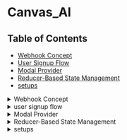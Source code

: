 # Canvas_AI

## Table of Contents

- [Webhook Concept](#webhook-concept)
- [User Signup Flow](#user-signup)
- [Modal Provider](#modal-provider)
- [Reducer-Based State Management](#reducer-based-state-management)
- [setups](#setups)

<details>
  <summary>Webhook Concept</summary>

### Core Concept: Webhooks

Webhooks are a mechanism for one system (the source) to notify another system (the receiver) about events in real-time. Instead of the receiver constantly asking the source if anything new has happened, the source sends updates to the receiver as they occur.

In this project:

1. **Event Source:** Clerk (handles user authentication).
2. **Event:** A user is created or updated in Clerk's system.
3. **Receiver:** Our Next.js application's API route (`/api/clerk-webhook`).
4. **Payload:** Clerk sends user details (ID, email, name, etc.) in the request body.
5. **Action:** Our Next.js application receives the data, verifies it (ideally), and updates our Prisma database.

### Development Setup: ngrok

Since the Next.js application runs locally during development (`localhost`), it's not directly accessible from the public internet where Clerk operates. `ngrok` creates a secure tunnel, providing a public URL that forwards traffic to your local server.

</details>

<details>
  <summary>user signup flow</summary>

### User Sign-Up Flow

User Sign-Up Process
![image](https://github.com/user-attachments/assets/bb85f679-59c0-4dd0-906d-4b09e5d171ce)

Here's the step-by-step process when a new user signs up:

1. **Navigate to Sign-Up Page (`app/(auth)/sign-up/[[...sign-up]]/page.tsx`)**

   - The user accesses the `/sign-up` route in the Next.js application.
   - This page renders Clerk's pre-built UI components (`@clerk/elements/sign-up`) to display the sign-up form (configured primarily for Google OAuth).

2. **User Signs Up via Clerk**

   - The user clicks the "Sign up with Google" button (or follows another configured sign-up method).
   - Clerk securely handles the entire authentication process (e.g., the Google OAuth flow).
   - Upon successful authentication/identity verification, Clerk creates a new user record _within its own system_.

3. **Clerk Sends Webhook Notification**

   - **Trigger:** The `user.created` event (or `user.updated`) is triggered within Clerk.
   - **Configuration:** Clerk checks its webhook settings for this event type and finds the configured endpoint URL (the `ngrok` public URL pointing to `/api/clerk-webhook`).
   - **Request:** Clerk sends an HTTP POST request to the `ngrok` URL. The request body contains a JSON payload with the newly created (or updated) user's details (`id`, `email_addresses`, `first_name`, etc.).

4. **ngrok Forwards Request**

   - `ngrok` receives the POST request from Clerk on its public URL.
   - It securely forwards this request through the tunnel to the local Next.js application running on `localhost`, specifically targeting the `/api/clerk-webhook` path.

5. **Webhook Handler Processes Request (`app/api/clerk-webhook/route.ts`)**
   - The `POST` function defined in this API route handler receives the forwarded request from `ngrok`.
   - **Verification (Important Prerequisite):** _Ideally, the handler should first verify the webhook signature using a secret key provided by Clerk to ensure the request is authentic and hasn't been tampered with_.
   - **Parse Data:** The handler parses the JSON request body (`await req.json()`) to extract the user data payload sent by Clerk.
   - **Extract Details:** Relevant fields like `id` (Clerk's unique user ID), `email_addresses`, `first_name`, and `image_url` are extracted from the payload.
   - **Database Synchronization (Prisma):**
     - The `db.user.upsert` Prisma client method is called.
     - `where: { clerkId: id }`: Prisma checks if a user with this `clerkId` already exists in _your application's database_.
     - `update`: If the user exists, their record (`email`, `name`, `profileImage`) is updated with the data from the webhook payload. This handles profile updates made via Clerk.
     - `create`: If no user with that `clerkId` exists, a new user record is created in your database, mapping the Clerk data to your `User` model fields.
   - **Logging:** The handler includes `console.log` statements to aid debugging by showing incoming request details, processed data, and database operation outcomes.
   - **Respond to Clerk:** The handler sends an HTTP `NextResponse` back to Clerk (relayed via `ngrok`).
     - A `status: 200` (OK) indicates successful processing.
     - A `status: 4xx` (Client Error) or `status: 5xx` (Server Error) signals a problem. Clerk might attempt to resend the webhook later upon receiving an error status.

</details>

<details>
  <summary>Modal Provider</summary>

### Modal Provider Implementation

The Modal Provider is a React context-based solution for managing modals throughout the application. It provides a centralized way to show and hide modals with consistent styling and behavior.

#### Core Components:

1. **Modal Context (`modal-context.tsx`)**
   - Creates a context for modal state management
   - Provides `show` and `hide` functions
   - Renders the modal UI with a backdrop and content container
   - Includes a custom `useModal` hook for easy access

```tsx
// /src/context/modal-context.tsx
"use client";

import React, { createContext, useContext, useState, ReactNode } from "react";

const ModalContext = createContext<{
  show: (content: ReactNode) => void;
  hide: () => void;
} | null>(null);

export const ModalProvider = ({ children }: { children: ReactNode }) => {
  const [modalContent, setModalContent] = useState<ReactNode | null>(null);

  const show = (content: ReactNode) => setModalContent(content);
  const hide = () => setModalContent(null);

  return (
    <ModalContext.Provider value={{ show, hide }}>
      {children}

      {/* Modal UI */}
      {modalContent && (
        <div className="fixed inset-0 bg-black/50 flex items-center justify-center z-50">
          <div className="bg-white p-6 rounded-lg shadow-md max-w-md w-full">
            {modalContent}
            <button onClick={hide} className="mt-4 text-sm text-blue-600">
              Close
            </button>
          </div>
        </div>
      )}
    </ModalContext.Provider>
  );
};

// Custom hook
export const useModal = () => {
  const context = useContext(ModalContext);
  if (!context) throw new Error("useModal must be used inside ModalProvider");
  return context;
};
```

2. **Usage Example (`OpenModalButton.tsx`)**
   - Demonstrates how to use the modal context
   - Shows how to pass content to the modal
   - Includes styling for the trigger button

```tsx
// /src/components/OpenModalButton.tsx
"use client";
import { useModal } from "@/context/modal-context";

export const OpenModalButton = () => {
  const { show } = useModal();

  return (
    <button
      onClick={() =>
        show(
          <div>
            <h2 className="text-lg font-semibold">Quick Modal</h2>
            <p className="text-sm">This is a modal example.</p>
          </div>
        )
      }
      className="px-4 py-2 bg-indigo-600 text-white rounded"
    >
      Open Modal
    </button>
  );
};
```

3. **Integration (`layout.tsx`)**
   - Shows how to wrap the application with the ModalProvider
   - Ensures modal functionality is available throughout the app

```tsx
// /src/app/layout.tsx
import { ModalProvider } from "@/context/modal-context";

export default function RootLayout({
  children,
}: {
  children: React.ReactNode;
}) {
  return (
    <html lang="en">
      <body>
        <ModalProvider>{children}</ModalProvider>
      </body>
    </html>
  );
}
```

#### Key Features:

- Client-side only implementation (`"use client"`)
- Type-safe with TypeScript
- Consistent styling with Tailwind CSS
- Easy to use with the `useModal` hook
- Flexible content rendering

</details>

<details>
  <summary>Reducer-Based State Management</summary>

### Reducer-Based State Management

This implementation demonstrates a robust state management solution using React's useReducer hook, featuring undo/redo functionality.

#### Core Components:

1. **State Management**
   - Uses TypeScript for type safety
   - Implements a counter with history tracking
   - Supports undo/redo operations
   - Maintains a history array and current index

```tsx
"use client";

import React, {
  useReducer,
  createContext,
  useContext,
  Dispatch,
  ReactNode,
} from "react";

// ==============================
// TYPES
// ==============================

// State shape
type State = {
  count: number;
  history: number[];
  currentIndex: number;
};

// Action types
type Action =
  | { type: "INCREMENT" }
  | { type: "DECREMENT" }
  | { type: "UNDO" }
  | { type: "REDO" };

// ==============================
// INITIAL STATE
// ==============================

const initialState: State = {
  count: 0,
  history: [0],
  currentIndex: 0,
};

// ==============================
// REDUCER FUNCTION
// ==============================

const counterReducer = (state: State, action: Action): State => {
  switch (action.type) {
    case "INCREMENT": {
      const newCount = state.count + 1;

      // 🧠 Keep only history up to currentIndex before adding new value
      const newHistory = [
        ...state.history.slice(0, state.currentIndex + 1),
        newCount,
      ];

      return {
        count: newCount,
        history: newHistory,
        currentIndex: newHistory.length - 1, // move pointer to latest
      };
    }

    case "DECREMENT": {
      const newCount = state.count - 1;

      // Same as above: trim redo history and add new value
      const newHistory = [
        ...state.history.slice(0, state.currentIndex + 1),
        newCount,
      ];

      return {
        count: newCount,
        history: newHistory,
        currentIndex: newHistory.length - 1,
      };
    }

    case "UNDO": {
      // 🔙 Can only undo if not already at the beginning
      if (state.currentIndex === 0) return state;

      const prevIndex = state.currentIndex - 1;

      return {
        ...state,
        count: state.history[prevIndex], // set count to previous value
        currentIndex: prevIndex,
      };
    }

    case "REDO": {
      // 🔁 Can only redo if not already at the latest
      if (state.currentIndex >= state.history.length - 1) return state;

      const nextIndex = state.currentIndex + 1;

      return {
        ...state,
        count: state.history[nextIndex], // set count to next value
        currentIndex: nextIndex,
      };
    }

    default:
      return state;
  }
};

// ==============================
// CONTEXT
// ==============================

const CounterContext = createContext<{
  state: State;
  dispatch: Dispatch<Action>;
}>({
  state: initialState,
  dispatch: () => {},
});

// ==============================
// PROVIDER
// ==============================

const CounterProvider = ({ children }: { children: ReactNode }) => {
  const [state, dispatch] = useReducer(counterReducer, initialState);

  return (
    <CounterContext.Provider value={{ state, dispatch }}>
      {children}
    </CounterContext.Provider>
  );
};

// ==============================
// HOOK
// ==============================

const useCounter = () => {
  const context = useContext(CounterContext);
  if (!context)
    throw new Error("useCounter must be used inside CounterProvider");
  return context;
};

// ==============================
// UI COMPONENT
// ==============================

const CounterApp = () => {
  const { state, dispatch } = useCounter();

  return (
    <div className="p-4 space-y-4">
      <h2 className="text-xl font-bold">Counter with Undo / Redo</h2>
      <div className="text-2xl">Current Count: {state.count}</div>

      <div className="space-x-2">
        <button
          onClick={() => dispatch({ type: "INCREMENT" })}
          className="px-3 py-1 bg-green-500 text-white rounded"
        >
          +
        </button>
        <button
          onClick={() => dispatch({ type: "DECREMENT" })}
          className="px-3 py-1 bg-red-500 text-white rounded"
        >
          −
        </button>
        <button
          onClick={() => dispatch({ type: "UNDO" })}
          className="px-3 py-1 bg-gray-600 text-white rounded"
        >
          Undo
        </button>
        <button
          onClick={() => dispatch({ type: "REDO" })}
          className="px-3 py-1 bg-blue-600 text-white rounded"
        >
          Redo
        </button>
      </div>

      <div className="text-sm text-gray-500">
        History: [{state.history.join(", ")}] | Current Index:{" "}
        {state.currentIndex}
      </div>
    </div>
  );
};

// ==============================
// FINAL EXPORT
// ==============================

const CounterWithUndoRedo = () => (
  <CounterProvider>
    <CounterApp />
  </CounterProvider>
);

export default CounterWithUndoRedo;
```

#### Key Features:

- Type-safe implementation
- History tracking for undo/redo
- Clean separation of concerns
- Reusable context pattern
- Responsive UI with Tailwind CSS

</details>

<details>
  <summary>setups</summary>
  
  ## gdrive
  Google Scopes for clerk

https://www.googleapis.com/auth/userinfo.email
https://www.googleapis.com/auth/userinfo.profile
https://www.googleapis.com/auth/drive.activity.readonly
https://www.googleapis.com/auth/drive.metadata
https://www.googleapis.com/auth/drive.readonly

![image](https://github.com/user-attachments/assets/687c88f1-fbb9-4483-8784-173389e3bc92)

also create a webhook in clerk for user created and updated
![image](https://github.com/user-attachments/assets/46234499-7a2c-4733-886a-074a790841d0)
![image](https://github.com/user-attachments/assets/b7a0f844-78d6-4dee-9119-f39baa201bdc)



  --------------------------------
  ## notion
  https://developers.notion.com/docs/create-a-notion-integration
  ![image](https://github.com/user-attachments/assets/f7f0626c-6c54-4f0d-aecc-f5768c179989)
  ![image](https://github.com/user-attachments/assets/61a1e532-4d4f-426c-83c9-5fa22f603f88)

  take api secret , client id , auth url 

  ----------------------------------------
  ## slack
  https://api.slack.com/apps
  create a app from scratch

  then scroll below from app infroramation and u will find App-Level Tokens
  create 2 tokens

![image](https://github.com/user-attachments/assets/9f087cbc-4221-4df0-9c69-ede6cf00a039)
![image](https://github.com/user-attachments/assets/3e35b70d-f342-4813-adf1-bf3b4ce19ab7)
![image](https://github.com/user-attachments/assets/24caa6d3-7d3a-44cd-9fa2-85b64a779e1f)
![image](https://github.com/user-attachments/assets/91575c12-3162-469b-a7f1-c58c3f792022)
![image](https://github.com/user-attachments/assets/2252c758-7d92-47ed-aee4-a90564b597b4)
![image](https://github.com/user-attachments/assets/02b73cd0-c282-4962-847d-bcb23c9568ac)

do not forget to save changes


-----------------------------------------
## discord 
https://discord.com/developers/applications
create a new application and get client id and reset secret
then do this in oauth
![image](https://github.com/user-attachments/assets/fcb1a1f0-88e4-429b-8f69-e71e7f992f05)


![image](https://github.com/user-attachments/assets/47dc4684-e357-4378-87fb-43566fcdb9a1)
copy generated url  


</details>
